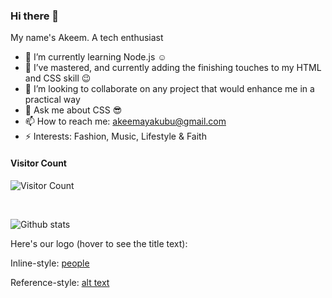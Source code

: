 ### Hi there 👋

My name's Akeem. A tech enthusiast
- 🌱 I’m currently learning Node.js :relaxed:
- 🔭 I’ve mastered, and currently adding the finishing touches to my HTML and CSS skill :wink:
- 👯 I’m looking to collaborate on any project that would enhance me in a practical way
- 💬 Ask me about CSS :sunglasses:
- 📫 How to reach me: akeemayakubu@gmail.com
- ⚡ Interests: Fashion, Music, Lifestyle & Faith

#### **Visitor Count**
![Visitor Count](https://profile-counter.glitch.me/{akeemyakubu}/count.svg)

<br>

![Github stats](https://github-readme-stats.vercel.app/api?username=akeemyakubu)

Here's our logo (hover to see the title text):

Inline-style: 
[people](https://github.com/adam-p/markdown-here/raw/master/src/common/images/icon48.png "Logo Title Text 1")

Reference-style: 
[alt text][logo]

[logo]: https://github.com/adam-p/markdown-here/raw/master/src/common/images/icon48.png "Logo Title Text 2"
